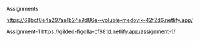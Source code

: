 Assignments


https://68bcf8e4a297ae1b24e9d86e--voluble-medovik-42f2d6.netlify.app/

Assignment-1
https://gilded-figolla-cf981d.netlify.app/assignment-1/
